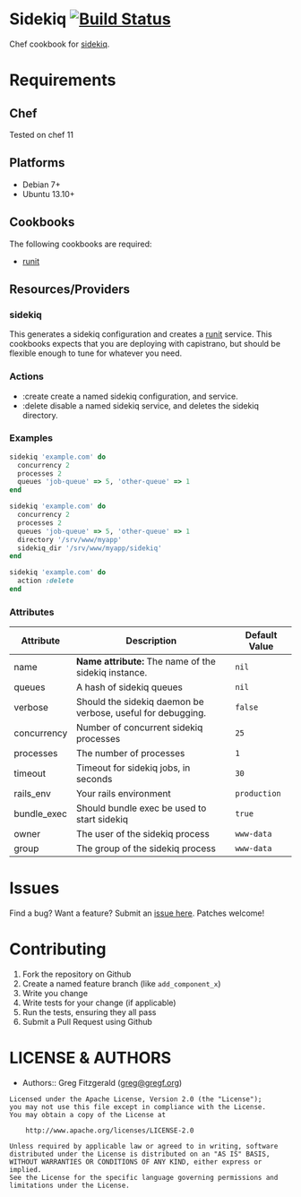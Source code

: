# Sidekiq [![Build Status](https://secure.travis-ci.org/wallgig/chef-sidekiq.png)](http://travis-ci.org/wallgig/chef-sidekiq)

Chef cookbook for [sidekiq](http://sidekiq.org/).

# Requirements

## Chef

Tested on chef 11

## Platforms

* Debian 7+
* Ubuntu 13.10+

## Cookbooks

The following cookbooks are required:

* [runit](http://github.com/hw-cookbooks/runit)

## Resources/Providers

### sidekiq

This generates a sidekiq configuration and creates a [runit](http://smarden.org/runit/) service. This cookbooks expects that you are deploying with
capistrano, but should be flexible enough to tune for whatever you need.

### Actions

* :create create a named sidekiq configuration, and service.
* :delete disable a named sidekiq service, and deletes the sidekiq directory.

### Examples

```ruby
sidekiq 'example.com' do
  concurrency 2
  processes 2
  queues 'job-queue' => 5, 'other-queue' => 1
end
```

```ruby
sidekiq 'example.com' do
  concurrency 2
  processes 2
  queues 'job-queue' => 5, 'other-queue' => 1
  directory '/srv/www/myapp'
  sidekiq_dir '/srv/www/myapp/sidekiq'
end
```

```ruby
sidekiq 'example.com' do
  action :delete
end
```

### Attributes
<table>
  <thead>
    <tr>
      <th>Attribute</th>
      <th>Description</th>
      <th>Default Value</th>
    </tr>
  </thead>
  <tbody>
    <tr>
      <td>name</td>
      <td><b>Name attribute:</b> The name of the sidekiq instance.</td>
      <td><code>nil</code></td>
    </tr>
    <tr>
      <td>queues</td>
      <td>A hash of sidekiq queues</td>
      <td><code>nil</code></td>
    </tr>
    <tr>
      <td>verbose</td>
      <td>Should the sidekiq daemon be verbose, useful for debugging.</td>
      <td><code>false</code></td>
    </tr>
    <tr>
      <td>concurrency</td>
      <td>Number of concurrent sidekiq processes</td>
      <td><code>25</code></td>
    </tr>
    <tr>
      <td>processes</td>
      <td>The number of processes</td>
      <td><code>1</code></td>
    </tr>
    <tr>
      <td>timeout</td>
      <td>Timeout for sidekiq jobs, in seconds</td>
      <td><code>30</code></td>
    </tr>
    <tr>
      <td>rails_env</td>
      <td>Your rails environment</td>
      <td><code>production</code></td>
    </tr>
    <tr>
      <td>bundle_exec</td>
      <td>Should bundle exec be used to start sidekiq</td>
      <td><code>true</code></td>
    </tr>
    <tr>
      <td>owner</td>
      <td>The user of the sidekiq process</td>
      <td><code>www-data</code></td>
    </tr>
    <tr>
      <td>group</td>
      <td>The group of the sidekiq process</td>
      <td><code>www-data</code></td>
    </tr>
   </tr>
  </tbody>
</table>

# Issues

Find a bug? Want a feature? Submit an [issue here](http://github.com/wallgig/chef-sidekiq/issues). Patches welcome!

# Contributing

1. Fork the repository on Github
2. Create a named feature branch (like `add_component_x`)
3. Write you change
4. Write tests for your change (if applicable)
5. Run the tests, ensuring they all pass
6. Submit a Pull Request using Github

# LICENSE & AUTHORS #

* Authors:: Greg Fitzgerald (<greg@gregf.org>)

```
Licensed under the Apache License, Version 2.0 (the "License");
you may not use this file except in compliance with the License.
You may obtain a copy of the License at

    http://www.apache.org/licenses/LICENSE-2.0

Unless required by applicable law or agreed to in writing, software
distributed under the License is distributed on an "AS IS" BASIS,
WITHOUT WARRANTIES OR CONDITIONS OF ANY KIND, either express or implied.
See the License for the specific language governing permissions and
limitations under the License.
```
